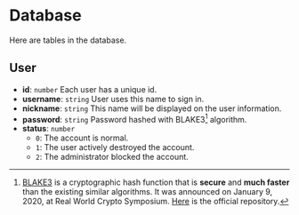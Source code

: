 # Database

Here are tables in the database.

## User

- **id**: `number` Each user has a unique id.
- **username**: `string` User uses this name to sign in.
- **nickname**: `string` This name will be displayed on the user information.
- **password**: `string` Password hashed with BLAKE3[^BLAKE3] algorithm.
- **status**: `number`
  - `0`: The account is normal.
  - `1`: The user actively destroyed the account.
  - `2`: The administrator blocked the account.

[^BLAKE3]: [BLAKE3](https://en.wikipedia.org/wiki/BLAKE_(hash_function)#BLAKE3) is a cryptographic hash function that is **secure** and **much faster** than the existing similar algorithms. It was announced on January 9, 2020, at Real World Crypto Symposium. [Here](https://github.com/BLAKE3-team/BLAKE3/) is the official repository.
